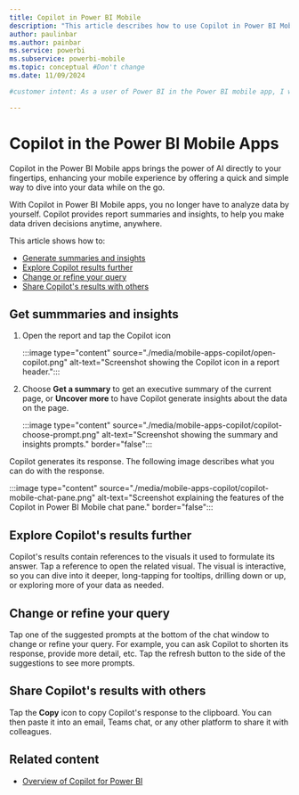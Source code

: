 ```yaml
---
title: Copilot in Power BI Mobile
description: "This article describes how to use Copilot in Power BI Mobile."
author: paulinbar
ms.author: painbar
ms.service: powerbi
ms.subservice: powerbi-mobile
ms.topic: conceptual #Don't change
ms.date: 11/09/2024

#customer intent: As a user of Power BI in the Power BI mobile app, I want to understand how I can use Copilot in Power BI Mobile to help me understand my reports quickly.

---
```


# Copilot in the Power BI Mobile Apps

Copilot in the Power BI Mobile apps brings the power of AI directly to your fingertips, enhancing your mobile experience by offering a quick and simple way to dive into your data while on the go.

With Copilot in Power BI Mobile apps, you no longer have to analyze data by yourself. Copilot provides report summaries and insights, to help you make data driven decisions anytime, anywhere.

This article shows how to:

* [Generate summaries and insights](#get-summmaries-and-insights)
* [Explore Copilot results further](#explore-copilots-results-further)
* [Change or refine your query](#change-or-refine-your-query)
* [Share Copilot's results with others](#share-copilots-results-with-others)

## Get summmaries and insights

1. Open the report and tap the Copilot icon

   :::image type="content" source="./media/mobile-apps-copilot/open-copilot.png" alt-text="Screenshot showing the Copilot icon in a report header.":::

2. Choose **Get a summary** to get an executive summary of the current page, or **Uncover more** to have Copilot generate insights about the data on the page.

      :::image type="content" source="./media/mobile-apps-copilot/copilot-choose-prompt.png" alt-text="Screenshot showing the summary and insights prompts." border="false":::

Copilot generates its response. The following image describes what you can do with the response.

:::image type="content" source="./media/mobile-apps-copilot/copilot-mobile-chat-pane.png" alt-text="Screenshot explaining the features of the Copilot in Power BI Mobile chat pane." border="false":::

## Explore Copilot's results further

Copilot's results contain references to the visuals it used to formulate its answer. Tap a reference to open the related visual. The visual is interactive, so you can dive into it deeper, long-tapping for tooltips, drilling down or up, or exploring more of your data as needed.

## Change or refine your query

Tap one of the suggested prompts at the bottom of the chat window to change or refine your query. For example, you can ask Copilot to shorten its response, provide more detail, etc. Tap the refresh button to the side of the suggestions to see more prompts.

## Share Copilot's results with others

Tap the **Copy** icon to copy Copilot's response to the clipboard. You can then paste it into an email, Teams chat, or any other platform to share it with colleagues.

## Related content

* [Overview of Copilot for Power BI](../../create-reports/copilot-introduction.md)